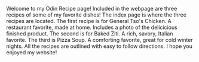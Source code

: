 Welcome to my Odin Recipe page!
Included in the webpage are three recipes of some of my favorite dishes!
The index page is where the three recipes are located.
The first recipe is for General Tso's Chicken.
A restaurant favorite, made at home.  Includes a photo of the delicicious finished product.
The second is for Baked Ziti.
A rich, savory, Italian favorite.
The third is Pizza Soup.
A comforting favorite, great for cold winter nights.
All the recipes are outlined with easy to follow directions.
I hope you enjoyed my website!
